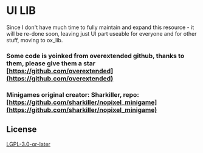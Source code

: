 
# UI LIB
Since I don't have much time to fully maintain and expand this resource - it will be re-done soon, leaving just UI part useable for everyone and for other stuff, moving to ox_lib.


### Some code is yoinked from overextended github, thanks to them, please give them a star [https://github.com/overextended](https://github.com/overextended)

### Minigames original creator: Sharkiller, repo: [https://github.com/sharkiller/nopixel_minigame](https://github.com/sharkiller/nopixel_minigame)

## License
<a href='https://www.gnu.org/licenses/lgpl-3.0.en.html'>LGPL-3.0-or-later</a>
